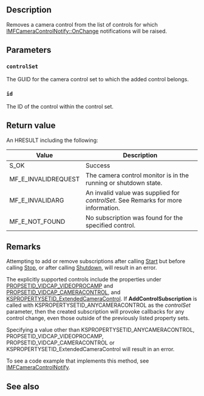 ## Description

Removes a camera control from the list of controls for which [IMFCameraControlNotify::OnChange](https://learn.microsoft.com/windows/win32/api/mfidl/nf-mfidl-imfcameracontrolnotify-onchange) notifications will be raised.

## Parameters

### `controlSet`

The GUID for the camera control set to which the added control belongs.

### `id`

The ID of the control within the control set.

## Return value

An HRESULT including the following:

| Value | Description |
|-------|-------------|
| S_OK | Success |
| MF_E_INVALIDREQUEST | The camera control monitor is in the running or shutdown state. |
| MF_E_INVALIDARG | An invalid value was supplied for *controlSet*. See Remarks for more information. |
| MF_E_NOT_FOUND | No subscription was found for the specified control.

## Remarks

Attempting to add or remove subscriptions after calling [Start](https://learn.microsoft.com/windows/win32/api/mfidl/nf-mfidl-imfcameracontrolmonitor-start) but before calling [Stop](https://learn.microsoft.com/windows/win32/api/mfidl/nf-mfidl-imfcameracontrolmonitor-stop), or after calling [Shutdown](https://learn.microsoft.com/windows/win32/api/mfidl/nf-mfidl-imfcameracontrolmonitor-shutdown), will result in an error.

The explicitly supported controls include the properties under [PROPSETID_VIDCAP_VIDEOPROCAMP](https://learn.microsoft.com/windows-hardware/drivers/stream/propsetid-vidcap-videoprocamp) and [PROPSETID_VIDCAP_CAMERACONTROL](https://learn.microsoft.com/windows-hardware/drivers/stream/propsetid-vidcap-videoprocamp), and [KSPROPERTYSETID_ExtendedCameraControl](https://learn.microsoft.com/windows-hardware/drivers/stream/kspropertysetid-extendedcameracontrol). If **AddControlSubscription** is called with KSPROPERTYSETID_ANYCAMERACONTROL as the *controlSet* parameter, then the created subscription will provoke callbacks for any control change, even those outside of the previously listed property sets.

Specifying a value other than KSPROPERTYSETID_ANYCAMERACONTROL, PROPSETID_VIDCAP_VIDEOPROCAMP,
PROPSETID_VIDCAP_CAMERACONTROL or KSPROPERTYSETID_ExtendedCameraControl will result in an error.

To see a code example that implements this method, see [IMFCameraControlNotify](https://learn.microsoft.com/windows/win32/api/mfidl/nn-mfidl-imfcameracontrolnotify).

## See also